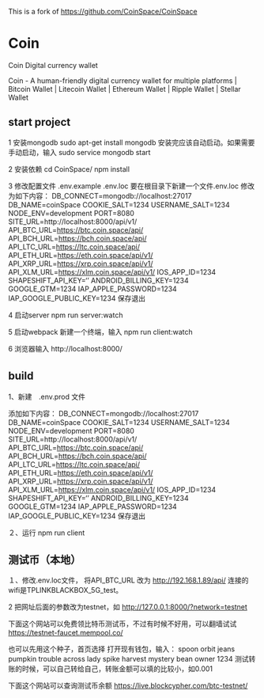 This is a fork of https://github.com/CoinSpace/CoinSpace

# Coin
Coin Digital currency wallet

Coin - A human-friendly digital currency wallet for multiple platforms | Bitcoin Wallet | Litecoin Wallet | Ethereum Wallet | Ripple Wallet | Stellar Wallet



## start project 

1 安装mongodb
sudo apt-get install mongodb
安装完应该自动启动。如果需要手动启动，输入
sudo service mongodb start

2 安装依赖
cd CoinSpace/
npm install

3 修改配置文件
.env.example .env.loc
要在根目录下新建一个文件.env.loc
修改为如下内容：
DB_CONNECT=mongodb://localhost:27017
DB_NAME=coinSpace
COOKIE_SALT=1234
USERNAME_SALT=1234
NODE_ENV=development
PORT=8080
SITE_URL=http://localhost:8000/api/v1/
API_BTC_URL=https://btc.coin.space/api/
API_BCH_URL=https://bch.coin.space/api/
API_LTC_URL=https://ltc.coin.space/api/
API_ETH_URL=https://eth.coin.space/api/v1/
API_XRP_URL=https://xrp.coin.space/api/v1/
API_XLM_URL=https://xlm.coin.space/api/v1/
IOS_APP_ID=1234
SHAPESHIFT_API_KEY=‘’
ANDROID_BILLING_KEY=1234
GOOGLE_GTM=1234
IAP_APPLE_PASSWORD=1234
IAP_GOOGLE_PUBLIC_KEY=1234
保存退出

4 启动server
npm run server:watch

5 启动webpack
新建一个终端，输入 
npm run client:watch

6 浏览器输入
http://localhost:8000/

## build　

1、新建　.env.prod 文件

添加如下内容：
DB_CONNECT=mongodb://localhost:27017
DB_NAME=coinSpace
COOKIE_SALT=1234
USERNAME_SALT=1234
NODE_ENV=development
PORT=8080
SITE_URL=http://localhost:8000/api/v1/
API_BTC_URL=https://btc.coin.space/api/
API_BCH_URL=https://bch.coin.space/api/
API_LTC_URL=https://ltc.coin.space/api/
API_ETH_URL=https://eth.coin.space/api/v1/
API_XRP_URL=https://xrp.coin.space/api/v1/
API_XLM_URL=https://xlm.coin.space/api/v1/
IOS_APP_ID=1234
SHAPESHIFT_API_KEY=‘’
ANDROID_BILLING_KEY=1234
GOOGLE_GTM=1234
IAP_APPLE_PASSWORD=1234
IAP_GOOGLE_PUBLIC_KEY=1234
保存退出

２、运行
npm run client

## 测试币（本地）

１、修改.env.loc文件，
将API_BTC_URL 改为 http://192.168.1.89/api/
连接的wifi是TPLINKBLACKBOX_5G_test。

2 把网址后面的参数改为testnet，如
http://127.0.0.1:8000/?network=testnet


下面这个网站可以免费领比特币测试币，不过有时候不好用，可以翻墙试试
https://testnet-faucet.mempool.co/

也可以先用这个种子，首页选择 打开现有钱包，输入：
spoon orbit jeans pumpkin trouble across lady spike harvest mystery bean owner
1234
测试转账的时候，可以自己转给自己，转账金额可以填的比较小，如0.001


下面这个网站可以查询测试币余额
https://live.blockcypher.com/btc-testnet/
